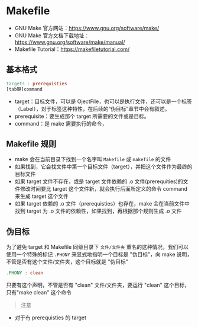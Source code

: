 # Makefile

- GNU Make 官方网站：https://www.gnu.org/software/make/        
- GNU Make 官方文档下载地址：https://www.gnu.org/software/make/manual/
- Makefile Tutorial：https://makefiletutorial.com/

## 基本格式
```makefile
targets : prerequisties
[tab键]command
```
- target：目标文件，可以是 OjectFile，也可以是执行文件，还可以是一个标签（Label），对于标签这种特性，在后续的“伪目标”章节中会有叙述。
- prerequisite：要生成那个 target 所需要的文件或是目标。
- command：是 make 需要执行的命令，

## Makefile 规则
- make 会在当前目录下找到一个名字叫 `Makefile` 或 `makefile` 的文件
- 如果找到，它会找文件中第一个目标文件（target），并把这个文件作为最终的目标文件
- 如果 target 文件不存在，或是 target 文件依赖的 .o 文件(prerequities)的文件修改时间要比 target 这个文件新，就会执行后面所定义的命令 command 来生成 target 这个文件      
- 如果 target 依赖的 .o 文件（prerequisties）也存在，make 会在当前文件中找到 target 为 .o 文件的依赖性，如果找到，再根据那个规则生成 .o 文件

## 伪目标

为了避免 target 和 Makefile 同级目录下 `文件/文件夹` 重名的这种情况，我们可以使用一个特殊的标记 `.PHONY` 来显式地指明一个目标是 "伪目标"，向 make 说明，不管是否有这个文件/文件夹，这个目标就是 "伪目标"

```makefile
.PHONY : clean
```

只要有这个声明，不管是否有 "clean" 文件/文件夹，要运行 "clean" 这个目标，只有"make clean" 这个命令

>注意
- 对于有 prerequisties 的 target